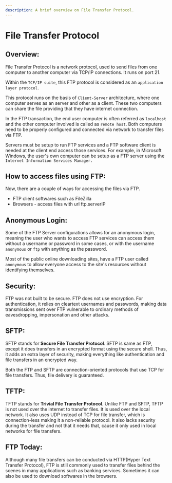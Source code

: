 ```yaml
---
description: A brief overview on File Transfer Protocol.
---
```


# File Transfer Protocol

## Overview:
File Transfer Protocol is a network protocol, used to send files from one computer to another computer via TCP/IP connections. 
It runs on port 21.

Within the `TCP/IP suite`, this FTP protocol is considered as an `application layer protocol`.

This protocol runs on the basis of `Client-Server` architecture, where one computer serves as an server and other as a client. These two computers can share the file providing that they have internet connection. 

In the FTP transaction, the end user computer is often referred as `localhost` and the other computer involved is called as `remote host`. Both computers need to be properly configured and connected via network to transfer files via FTP.

Servers must be setup to run FTP services and a FTP software client is needed at the client end access those services.
For example, in Microsoft Windows, the user's own computer can be setup as a FTP server using the `Internet Information Services Manager.`

## How to access files using FTP:
Now, there are a couple of ways for accessing the files via FTP.

- FTP client softwares such as FileZilla
- Browsers - access files with url ftp.serverIP

## Anonymous Login:
Some of the FTP Server configurations allows for an anonymous login, meaning the user who wants to access FTP services can access them without a username or password in some cases, or with the username `anonymous` or `ftp` with anything as the password.

Most of the public online downloading sites, have a FTP user called `anonymous` to allow everyone access to the site's resources without identifying themselves.

## Security:
FTP was not built to be secure. FTP does not use encryption. For authentication, it relies on cleartext usernames and passwords, making data transmissions sent over FTP vulnerable to ordinary methods of eavesdropping, impersonation and other attacks.

## SFTP:
SFTP stands for **Secure File Transfer Protocol**. SFTP is same as FTP, except it does transfers in an encrypted format using the secure shell. Thus, it adds an extra layer of security, making everything like authentication and file transfers in an encrypted way.

Both the FTP and SFTP are connection-oriented protocols that use TCP for file transfers. Thus, file delivery is guaranteed.

## TFTP:
TFTP stands for **Trivial File Transfer Protocol**. Unlike FTP and SFTP, TFTP is not used over the internet to transfer files. It is used over the local network. It also uses UDP instead of TCP for file transfer, which is connection-less making it a non-reliable protocol. It also lacks security during the transfer and not that it needs that, cause it only used in local networks for file transfers.

## FTP Today:
Although many file transfers can be conducted via HTTP(Hyper Text Transfer Protocol), FTP is still commonly used to transfer files behind the scenes in many applications such as banking services. Sometimes it can also be used to download softwares in the browsers.